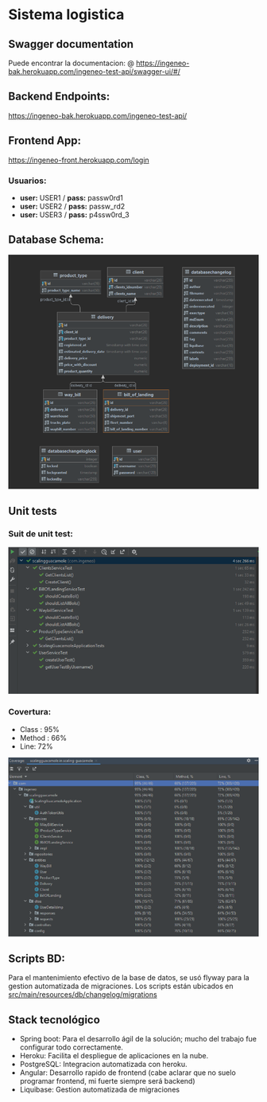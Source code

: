 # Sistema logistica

## Swagger documentation
Puede encontrar la documentacion: @ https://ingeneo-bak.herokuapp.com/ingeneo-test-api/swagger-ui/#/

## Backend Endpoints:
https://ingeneo-bak.herokuapp.com/ingeneo-test-api/

## Frontend App:
https://ingeneo-front.herokuapp.com/login

### Usuarios:

* **user:** USER1 / **pass:** passw0rd1
* **user:** USER2 / **pass:** passw_rd2
* **user:** USER3 / **pass:** p4ssw0rd_3

## Database Schema:
![img.png](img.png)

## Unit tests

### Suit de unit test: 

![img_2.png](img_2.png)

### Covertura:

* Class : 95%
* Method : 66%
* Line: 72%


![img_1.png](img_1.png)


## Scripts BD:
Para el mantenimiento efectivo de la base de datos, se usó flyway para la gestion automatizada de migraciones.
Los scripts están ubicados en [src/main/resources/db/changelog/migrations](src/main/resources/db/changelog/migrations)

## Stack tecnológico

* Spring boot: Para el desarrollo ágil de la solución; mucho del trabajo fue configurar todo correctamente.
* Heroku: Facilita el despliegue de aplicaciones en la nube.
* PostgreSQL: Integracion automatizada con heroku.
* Angular: Desarrollo rapido de frontend (cabe aclarar que no suelo programar frontend, mi fuerte siempre será backend)
* Liquibase: Gestion automatizada de migraciones